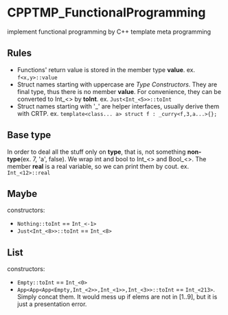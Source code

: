 # CPPTMP_FunctionalProgramming
implement functional programming by C++ template meta programming

## Rules
* Functions' return value is stored in the member type **value**. ex. `f<x,y>::value`
* Struct names starting with uppercase are *Type Constructors*. They are final type, thus there is no member **value**. For convenience, they can be converted to Int_<> by **toInt**. ex. `Just<Int_<5>>::toInt`
* Struct names starting with '_' are helper interfaces, usually derive them with CRTP. ex. `template<class... a> struct f : _curry<f,3,a...>{};`

## Base type
In order to deal all the stuff only on **type**, that is, not something **non-type**(ex. 7, 'a', false). We wrap int and bool to Int_<> and Bool_<>. The member **real** is a real variable, so we can print them by cout. ex. `Int_<12>::real`

## Maybe
constructors:
* `Nothing::toInt` == `Int_<-1>`
* `Just<Int_<8>>::toInt` == `Int_<8>`

## List
constructors:
* `Empty::toInt` == `Int_<0>`
* `App<App<App<Empty,Int_<2>>,Int_<1>>,Int_<3>>::toInt` == `Int_<213>`. Simply concat them. It would mess up if elems are not in [1..9], but it is just a presentation error.
